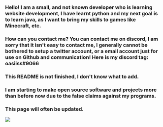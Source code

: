### Hello! I am a small, and not known developer who is learning website development, I have learnt python and my next goal is to learn java, as  I want to bring my skills to games like Minecraft, etc.

### How can you contact me? You can contact me on discord, I am sorry that it isn't easy to contact me, I generally cannot be bothered to setup a twitter account, or a email account just for use on Github and communication! Here is my discord tag: oasiiss#9066

### This README is not finished, I don't know what to add.
### I am starting to make open source software and projects more than before now due to the false claims against my programs.

### This page will often be updated.

![](https://komarev.com/ghpvc/?username=PythonJoshua&style=flat-square)
